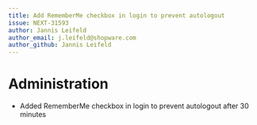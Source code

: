 ```yaml
---
title: Add RememberMe checkbox in login to prevent autologout
issue: NEXT-31593
author: Jannis Leifeld
author_email: j.leifeld@shopware.com
author_github: Jannis Leifeld
---
```

# Administration
* Added RememberMe checkbox in login to prevent autologout after 30 minutes
